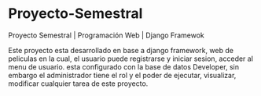 # Proyecto-Semestral
Proyecto Semestral | Programación Web | Django Framewok

Este proyecto esta desarrollado en base a django framework, web de peliculas en la cual, el usuario puede registrarse y iniciar sesion, acceder al menu de usuario.
esta configurado con la base de datos Developer, sin embargo el administrador tiene el rol y el poder de ejecutar, visualizar, modificar cualquier tarea de este proyecto.
